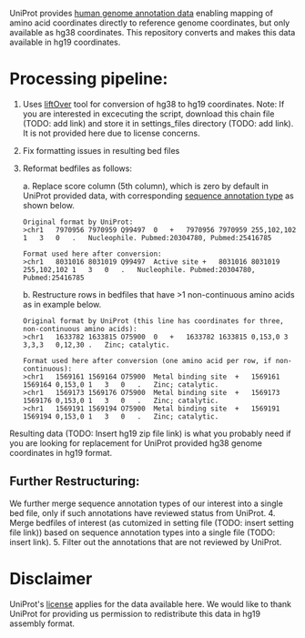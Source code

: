 UniProt provides [human genome annotation data](ftp://ftp.uniprot.org/pub/databases/uniprot/current_release/knowledgebase/genome_annotation_tracks/) enabling mapping of amino acid coordinates directly to reference genome coordinates,
but only available as hg38 coordinates.  This repository converts and makes this data available in hg19 coordinates.


# Processing pipeline:

1. Uses [liftOver](http://genome.ucsc.edu/cgi-bin/hgLiftOver) tool for conversion of hg38 to hg19 coordinates.
Note: If you are interested in excecuting the script, download this chain file (TODO: add link) and store it in settings_files directory (TODO: add link).
It is not provided here due to license concerns.
2. Fix formatting issues in resulting bed files
3. Reformat bedfiles as follows:

    a. Replace score column (5th column), which is zero by default in UniProt provided data, with corresponding [sequence annotation type](http://www.uniprot.org/help/sequence_annotation) as shown below.

    ```
    Original format by UniProt:
    >chr1	7970956	7970959	Q99497	0	+	7970956	7970959	255,102,102	1	3	0	.	Nucleophile. Pubmed:20304780, Pubmed:25416785

    Format used here after conversion:
    >chr1	8031016	8031019	Q99497	Active site	+	8031016	8031019	255,102,102	1	3	0	.	Nucleophile. Pubmed:20304780, Pubmed:25416785
    ```


    b. Restructure rows in bedfiles that have >1 non-continuous amino acids as in example below.

    ```
    Original format by UniProt (this line has coordinates for three, non-continuous amino acids):
    >chr1	1633782	1633815	O75900	0	+	1633782	1633815	0,153,0	3	3,3,3	0,12,30	.	Zinc; catalytic.

    Format used here after conversion (one amino acid per row, if non-continuous):
    >chr1	1569161	1569164	O75900	Metal binding site	+	1569161	1569164	0,153,0	1	3	0	.	Zinc; catalytic.
    >chr1	1569173	1569176	O75900	Metal binding site	+	1569173	1569176	0,153,0	1	3	0	.	Zinc; catalytic.
    >chr1	1569191	1569194	O75900	Metal binding site	+	1569191	1569194	0,153,0	1	3	0	.	Zinc; catalytic.
    ```

Resulting data (TODO: Insert hg19 zip file link) is what you probably need if you are looking for replacement for UniProt provided hg38 genome coordinates in hg19 format.


## Further Restructuring:
We further merge sequence annotation types of our interest into a single bed file, only if such annotations have reviewed status from UniProt.
4. Merge bedfiles of interest (as cutomized in setting file (TODO: insert setting file link)) based on sequence annotation types into a single file (TODO: insert link).
5. Filter out the annotations that are not reviewed by UniProt.


# Disclaimer
UniProt's [license](http://www.uniprot.org/help/license) applies for the data available here.  We would like to thank UniProt for providing us permission to redistribute this data in hg19 assembly format.

